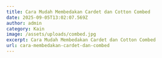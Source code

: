 ```yaml
---
title: Cara Mudah Membedakan Cardet dan Cotton Combed
date: 2025-09-05T13:02:07.569Z
author: admin
category: Kain
image: /assets/uploads/combed.jpg
excerpt: Cara Mudah Membedakan Cardet dan Cotton Combed
url: cara-membedakan-cardet-dan-combed
---
```

